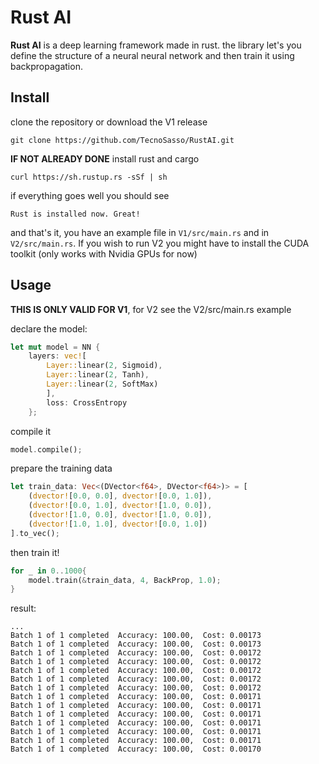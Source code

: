# Rust AI

**Rust AI** is a deep learning framework made in rust. the library let's you define the structure of a neural neural network and then train it using backpropagation.

## Install

clone the repository or download the V1 release

```console
git clone https://github.com/TecnoSasso/RustAI.git
```

**IF NOT ALREADY DONE** install rust and cargo

```console
curl https://sh.rustup.rs -sSf | sh
```

if everything goes well you should see

```console
Rust is installed now. Great!
```

and that's it, you have an example file in `V1/src/main.rs` and in `V2/src/main.rs`. If you wish to run V2 you might have to install the CUDA toolkit (only works with Nvidia GPUs for now)

## Usage

**THIS IS ONLY VALID FOR V1**, for V2 see the V2/src/main.rs example

declare the model:

```rs
let mut model = NN {
    layers: vec![
        Layer::linear(2, Sigmoid),
        Layer::linear(2, Tanh),
        Layer::linear(2, SoftMax)
        ],
        loss: CrossEntropy
    };
```

compile it

```rs
model.compile();
```

prepare the training data

```rs
let train_data: Vec<(DVector<f64>, DVector<f64>)> = [
    (dvector![0.0, 0.0], dvector![0.0, 1.0]),
    (dvector![0.0, 1.0], dvector![1.0, 0.0]),
    (dvector![1.0, 0.0], dvector![1.0, 0.0]),
    (dvector![1.0, 1.0], dvector![0.0, 1.0])
].to_vec();
```

then train it!

```rs
for _ in 0..1000{
    model.train(&train_data, 4, BackProp, 1.0);
}
```

result:

```console
...
Batch 1 of 1 completed  Accuracy: 100.00,  Cost: 0.00173
Batch 1 of 1 completed  Accuracy: 100.00,  Cost: 0.00173
Batch 1 of 1 completed  Accuracy: 100.00,  Cost: 0.00172
Batch 1 of 1 completed  Accuracy: 100.00,  Cost: 0.00172
Batch 1 of 1 completed  Accuracy: 100.00,  Cost: 0.00172
Batch 1 of 1 completed  Accuracy: 100.00,  Cost: 0.00172
Batch 1 of 1 completed  Accuracy: 100.00,  Cost: 0.00172
Batch 1 of 1 completed  Accuracy: 100.00,  Cost: 0.00171
Batch 1 of 1 completed  Accuracy: 100.00,  Cost: 0.00171
Batch 1 of 1 completed  Accuracy: 100.00,  Cost: 0.00171
Batch 1 of 1 completed  Accuracy: 100.00,  Cost: 0.00171
Batch 1 of 1 completed  Accuracy: 100.00,  Cost: 0.00171
Batch 1 of 1 completed  Accuracy: 100.00,  Cost: 0.00171
Batch 1 of 1 completed  Accuracy: 100.00,  Cost: 0.00170
```
